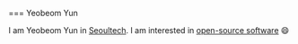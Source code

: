 === Yeobeom Yun

I am Yeobeom Yun in [Seoultech](http://seoultech.ac.kr/).
I am interested in [open-source software](http://en.wikipeida.org/...) :smile:
